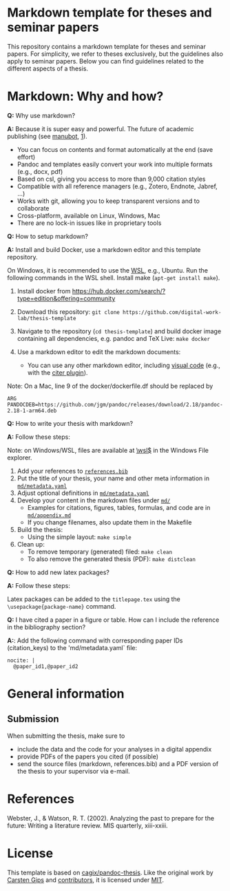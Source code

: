 # Markdown template for theses and seminar papers

This repository contains a markdown template for theses and seminar papers. For simplicity, we refer to theses exclusively, but the guidelines also apply to seminar papers. Below you can find guidelines related to the different aspects of a thesis.

# Markdown: Why and how?

**Q:** Why use markdown?

**A:** Because it is super easy and powerful. The future of academic publishing (see [manubot](https://manubot.org/), [1](https://journals.plos.org/ploscompbiol/article?id=10.1371/journal.pcbi.1007128)).

- You can focus on contents and format automatically at the end (save effort)
- Pandoc and templates easily convert your work into multiple formats (e.g., docx, pdf)
- Based on csl, giving you access to more than 9,000 citation styles
- Compatible with all reference managers (e.g., Zotero, Endnote, Jabref, ...)
- Works with git, allowing you to keep transparent versions and to collaborate
- Cross-platform, available on Linux, Windows, Mac
- There are no lock-in issues like in proprietary tools

**Q:** How to setup markdown?

**A:** Install and build Docker, use a markdown editor and this template repository.

On Windows, it is recommended to use the [WSL](https://learn.microsoft.com/de-de/training/modules/get-started-with-windows-subsystem-for-linux/2-enable-and-install), e.g., Ubuntu. Run the following commands in the WSL shell. Install make (`apt-get install make`).

1.  Install docker from <https://hub.docker.com/search/?type=edition&offering=community>
2.  Download this repository: `git clone https://github.com/digital-work-lab/thesis-template`
3.  Navigate to the repository (`cd thesis-template`) and build docker image containing all dependencies, e.g. pandoc and TeX Live: `make docker`
4.  Use a markdown editor to edit the markdown documents:

    - You can use any other markdown editor, including [visual code](https://code.visualstudio.com/) (e.g., with the [citer plugin](https://marketplace.visualstudio.com/items?itemName=notZaki.pandocciter)).

Note: On a Mac, line 9 of the docker/dockerfile.df should be replaced by

```
ARG PANDOCDEB=https://github.com/jgm/pandoc/releases/download/2.18/pandoc-2.18-1-arm64.deb
```

**Q:** How to write your thesis with markdown?

**A:** Follow these steps:

Note: on Windows/WSL, files are available at [\\wsl$](https://learn.microsoft.com/en-us/windows/wsl/filesystems) in the Windows File explorer.

1.  Add your references to [`references.bib`](references.bib)
2.  Put the title of your thesis, your name and other meta information in [`md/metadata.yaml`](md/metadata.yaml)
3.  Adjust optional definitions in [`md/metadata.yaml`](md/metadata.yaml)
4.  Develop your content in the markdown files under [`md/`](md)
    *   Examples for citations, figures, tables, formulas, and code are in [`md/appendix.md`](md/appendix.md)
    *   If you change filenames, also update them in the Makefile
5.  Build the thesis:
    *   Using the simple layout: `make simple`
6.  Clean up:
    *   To remove temporary (generated) filed: `make clean`
    *   To also remove the generated thesis (PDF): `make distclean`

**Q:** How to add new latex packages?

**A:** Follow these steps:

Latex packages can be added to the `titlepage.tex` using the `\usepackage{package-name}` command.

**Q:** I have cited a paper in a figure or table. How can I include the reference in the bibliography section?

**A:**: Add the following command with corresponding paper IDs (citation_keys) to the 'md/metadata.yaml` file:

```
nocite: |
  @paper_id1,@paper_id2
```

# General information

## Submission

When submitting the thesis, make sure to
- include the data and the code for your analyses in a digital appendix
- provide PDFs of the papers you cited (if possible)
- send the source files (markdown, references.bib) and a PDF version of the thesis to your supervisor via e-mail.

# References

Webster, J., & Watson, R. T. (2002). Analyzing the past to prepare for the future: Writing a literature review. MIS quarterly, xiii-xxiii.


# License

This template is based on [cagix/pandoc-thesis](https://github.com/cagix/pandoc-thesis). Like the original work by [Carsten Gips](https://github.com/cagix) and [contributors](https://github.com/cagix/pandoc-thesis/graphs/contributors), it is licensed under [MIT](https://opensource.org/licenses/MIT).

